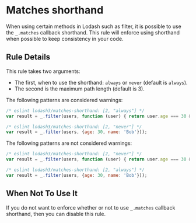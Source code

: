 # Matches shorthand

When using certain methods in Lodash such as filter, it is possible to use the `_.matches` callback shorthand. 
This rule will enforce using shorthand when possible to keep consistency in your code.

## Rule Details

This rule takes two arguments:
* The first, when to use the shorthand: `always` or `never` (default is `always`).
* The second is the maximum path length (default is 3).

The following patterns are considered warnings:

```js
/* eslint lodash3/matches-shorthand: [2, "always"] */
var result = _.filter(users, function (user) { return user.age === 30 && user.name === 'Bob'; });
```

```js
/* eslint lodash3/matches-shorthand: [2, "never"] */
var result = _.filter(users, {age: 30, name: 'Bob'}));
```
The following patterns are not considered warnings:

```js
/* eslint lodash3/matches-shorthand: [2, "never"] */
var result = _.filter(users, function (user) { return user.age === 30 && user.name === 'Bob'; });
```

```js
/* eslint lodash3/matches-shorthand: [2, "always"] */
var result = _.filter(users, {age: 30, name: 'Bob'}));
```


## When Not To Use It

If you do not want to enforce whether or not to use `_.matches` callback shorthand, then you can disable this rule.
